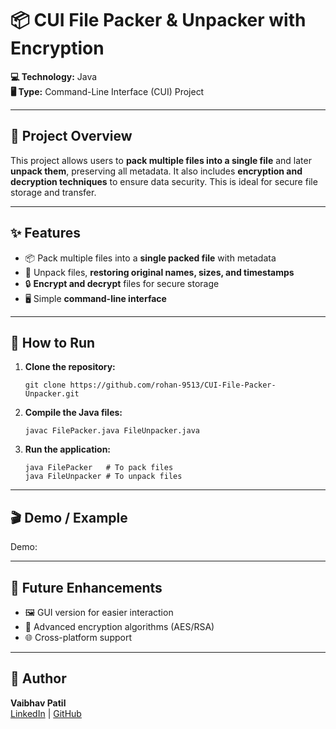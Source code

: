 # 📦 CUI File Packer & Unpacker with Encryption

**💻 Technology:** Java  
**🖥️ Type:** Command-Line Interface (CUI) Project  

---

## 📖 Project Overview
This project allows users to **pack multiple files into a single file** and later **unpack them**, preserving all metadata. It also includes **encryption and decryption techniques** to ensure data security. This is ideal for secure file storage and transfer.

---

## ✨ Features
- 📦 Pack multiple files into a **single packed file** with metadata  
- 📂 Unpack files, **restoring original names, sizes, and timestamps**  
- 🔒 **Encrypt and decrypt** files for secure storage  
- 🖥️ Simple **command-line interface**  

---

## 🏃 How to Run
1. **Clone the repository:**
   ```
   git clone https://github.com/rohan-9513/CUI-File-Packer-Unpacker.git
   
   ```
2. **Compile the Java files:**
   ```
   javac FilePacker.java FileUnpacker.java
   ```
3. **Run the application:**
   ```
   java FilePacker   # To pack files
   java FileUnpacker # To unpack files
   ```

---

## 🎬 Demo / Example
Demo:

---

## 🚀 Future Enhancements
- 🖼️ GUI version for easier interaction  
- 🔐 Advanced encryption algorithms (AES/RSA)  
- 🌐 Cross-platform support  

---

## 👤 Author
**Vaibhav Patil**  
[LinkedIn](https://www.linkedin.com/in/rohan-khanse-77b382384/) | [GitHub](https://github.com/rohan-9513)
